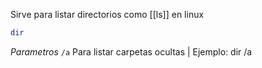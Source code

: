 Sirve para listar directorios como [[ls]] en linux

```powershell
dir
```
*Parametros*
`/a` Para listar carpetas ocultas      | Ejemplo: dir /a